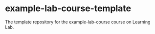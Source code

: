 # example-lab-course-template
The template repository for the example-lab-course course on Learning Lab.
